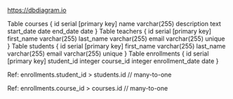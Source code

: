 https://dbdiagram.io

Table courses {
id serial [primary key]
name varchar(255) 
description text
start_date date 
end_date date 
}
Table teachers {
id serial [primary key]
first_name varchar(255) 
last_name varchar(255) 
email varchar(255) unique 
}
Table students {
id serial [primary key]
first_name varchar(255) 
last_name varchar(255) 
email varchar(255) unique 
}
Table enrollments {
id serial [primary key]
student_id integer 
course_id integer 
enrollment_date date
}

Ref: enrollments.student_id > students.id // many-to-one

Ref: enrollments.course_id > courses.id // many-to-one
